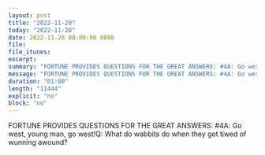 ```yaml
---
layout: post
title: "2022-11-28"
today: "2022-11-28"
date: 2022-11-28 00:00:00 0000
file:
file_itunes:
excerpt:
summary: "FORTUNE PROVIDES QUESTIONS FOR THE GREAT ANSWERS: #4A: Go west, young man, go west!Q: What do wabbits do when they get tiwed of wunning awound?"
message: "FORTUNE PROVIDES QUESTIONS FOR THE GREAT ANSWERS: #4A: Go west, young man, go west!Q: What do wabbits do when they get tiwed of wunning awound?"
duration: "01:00"
length: "11444"
explicit: "no"
block: "no"
---
```

FORTUNE PROVIDES QUESTIONS FOR THE GREAT ANSWERS: #4A: Go west, young man, go west!Q: What do wabbits do when they get tiwed of wunning awound?

